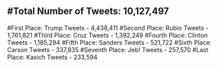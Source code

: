 #Total Number of Tweets: 10,127,497 
---
#First Place: Trump Tweets - 4,438,411
#Second Place: Rubio Tweets - 1,761,821
#Third Place: Cruz Tweets - 1,392,249
#Fourth Place: Clinton Tweets - 1,185,294
#Fifth Place: Sanders Tweets - 521,722
#Sixth Place: Carson Tweets - 337,835
#Seventh Place: Jeb! Tweets - 257,570
#Last Place: Kasich Tweets - 233,594
